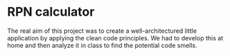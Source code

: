 # RPN calculator
The real aim of this project was to create a well-architectured little application by applying the clean code principles.
We had to develop this at home and then analyze it in class to find the potential code smells.

